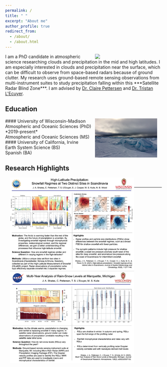 ```yaml
---
permalink: /
title: " "
excerpt: "About me"
author_profile: true
redirect_from: 
  - /about/
  - /about.html
---
```



<img src="/images/mqt_2022.gif"  width="200" style="float: right; margin-right: 15px;"> 
I am a PhD candidate in atmospheric science researching clouds and precipitation in the mid and high latitudes. I am especially interested in clouds and precipitation near the surface, which can be difficult to observe from space-based radars because of ground clutter. My research uses ground-based remote sensing observations from multi-instrument suites to study precipitation falling within this ***Satellite Radar Blind Zone***. I am advised by 
<a href="https://pettersen.engin.umich.edu/">Dr. Claire Pettersen</a> and 
<a href="https://lecuyer.aos.wisc.edu/">Dr. Tristan L'Ecuyer</a>. 

## Education
<img src="/images/fast_ice.png"  width="200" style="float: right; margin-right: 15px;"> 
#### University of Wisconsin-Madison  <br>
Atmospheric and Oceanic Sciences (PhD) *2019-present* <br>
Atmospheric and Oceanic Sciences (MS)   <br>
#### University of California, Irvine <br>
Earth System Science (BS)<br>
Spanish (BA)

## Research Highlights
<img src="/images/shates_highlight_hauk_kir.png"  width="400" style="float: left; margin-left: 15px;"> 
<br>
<hr>
<br>
<img src="/images/shates_highlight_mqt.png"  width="400" style="float: left; margin-left: 15px;"> 
